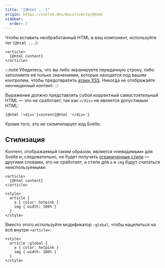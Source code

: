 ```yaml
---
title: "{@html ...}"
origin: https://svelte.dev/docs/svelte/@html
sidebar:
  order: 7
---
```


Чтобы вставить необработанный HTML в ваш компонент, используйте тег `{@html ...}`:

```svelte
<article>
  {@html content}
</article>
```

:::note Убедитесь, что вы либо экранируете переданную строку, либо заполняете её только значениями, которые находятся под вашим контролем, чтобы предотвратить [атаки XSS](https://owasp.org/www-community/attacks/xss/). Никогда не отображайте неочищенный контент.
:::

Выражение должно представлять собой корректный самостоятельный HTML — это не сработает, так как `</div>` не является допустимым HTML:

```svelte
{@html '<div>'}content{@html '</div>'}
```

Кроме того, это не скомпилирует код Svelte.

## Стилизация

Контент, отображаемый таким образом, является «невидимым» для Svelte и, следовательно, не будет получать [ограниченные стили](/styling/scoped-styles) — другими словами, это не сработает, и стили для `a` и `img` будут считаться неиспользуемыми:

```svelte
<article>
  {@html content}
</article>

<style>
  article {
    a { color: hotpink }
    img { width: 100% }
  }
</style>
```

Вместо этого используйте модификатор `:global`, чтобы нацелиться на всё внутри `<article>`:

```svelte ":global"
<style>
  article :global {
    a { color: hotpink }
    img { width: 100% }
  }
</style>
```
